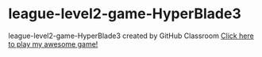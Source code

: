 # league-level2-game-HyperBlade3
league-level2-game-HyperBlade3 created by GitHub Classroom
<a href="https://github.com/League-level2-student/league-level2-game-HyperBlade3/blob/master/src/AppleCatcher.jar?raw=true">Click here to play my awesome game!</a>
